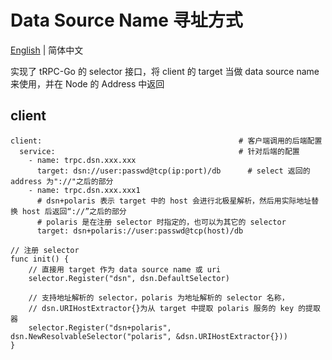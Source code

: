 # Data Source Name 寻址方式

[English](./README.md) | 简体中文

实现了 tRPC-Go 的 selector 接口，将 client 的 target 当做 data source name 来使用，并在 Node 的 Address 中返回

## client
```
client:                                            # 客户端调用的后端配置
  service:                                         # 针对后端的配置
    - name: trpc.dsn.xxx.xxx         
      target: dsn://user:passwd@tcp(ip:port)/db      # select 返回的 address 为"://"之后的部分
    - name: trpc.dsn.xxx.xxx1         
      # dsn+polaris 表示 target 中的 host 会进行北极星解析，然后用实际地址替换 host 后返回“://”之后的部分
      # polaris 是在注册 selector 时指定的，也可以为其它的 selector
      target: dsn+polaris://user:passwd@tcp(host)/db
```

```
// 注册 selector
func init() {
    // 直接用 target 作为 data source name 或 uri
    selector.Register("dsn", dsn.DefaultSelector)

    // 支持地址解析的 selector，polaris 为地址解析的 selector 名称，
    // dsn.URIHostExtractor{}为从 target 中提取 polaris 服务的 key 的提取器
    selector.Register("dsn+polaris", dsn.NewResolvableSelector("polaris", &dsn.URIHostExtractor{}))
}

```
